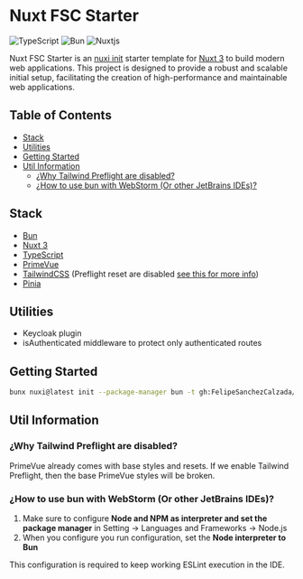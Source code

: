 # Nuxt FSC Starter

![TypeScript](https://img.shields.io/badge/typescript-%23007ACC.svg?style=for-the-badge&logo=typescript&logoColor=white)
![Bun](https://img.shields.io/badge/Bun-%23000000.svg?style=for-the-badge&logo=bun&logoColor=white)
![Nuxtjs](https://img.shields.io/badge/Nuxt-002E3B?style=for-the-badge&logo=nuxtdotjs&logoColor=#00DC82)

Nuxt FSC Starter is an [nuxi init](https://nuxt.com/docs/api/commands/init) starter template for [Nuxt 3](https://nuxt.com/) to build modern
web applications. This project is designed to provide a robust and scalable initial setup, facilitating the creation of high-performance and maintainable web applications.


## Table of Contents
- [Stack](#stack)
- [Utilities](#utilities)
- [Getting Started](#getting-started)
- [Util Information](#util-information)
    - [¿Why Tailwind Preflight are disabled?](#why-tailwind-preflight-are-disabled)
    - [¿How to use bun with WebStorm (Or other JetBrains IDEs)?](#how-to-use-bun-with-webstorm-or-other-jetbrains-ides)

## Stack
- [Bun](https://bun.sh/)
- [Nuxt 3](https://nuxt.com/)
- [TypeScript](https://www.typescriptlang.org/)
- [PrimeVue](https://primevue.org/)
- [TailwindCSS](https://tailwindcss.com/) (Preflight reset are disabled [see this for more info](https://tailwindcss.com/docs/preflight))
- [Pinia](https://pinia.vuejs.org/ssr/nuxt.html)

## Utilities
- Keycloak plugin
- isAuthenticated middleware to protect only authenticated routes

## Getting Started

```bash
bunx nuxi@latest init --package-manager	bun -t gh:FelipeSanchezCalzada/nuxt-fsc-starter-template <project-name>
```

## Util Information

### ¿Why Tailwind Preflight are disabled?
PrimeVue already comes with base styles and resets. If we enable Tailwind Preflight, then the base PrimeVue styles will be broken.


### ¿How to use bun with WebStorm (Or other JetBrains IDEs)?
1. Make sure to configure **Node and NPM as interpreter and set the package manager** in Setting -> Languages and Frameworks -> Node.js
2. When you configure you run configuration, set the **Node interpreter to Bun**

This configuration is required to keep working ESLint execution in the IDE.